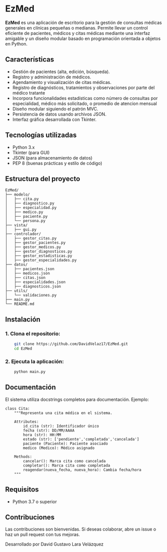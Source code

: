 
# EzMed

**EzMed** es una aplicación de escritorio para la gestión de consultas médicas generales en clínicas pequeñas o medianas. Permite llevar un control eficiente de pacientes, médicos y citas médicas mediante una interfaz amigable y un diseño modular basado en programación orientada a objetos en Python.

## Características

- Gestión de pacientes (alta, edición, búsqueda).
- Registro y administración de médicos.
- Agendamiento y visualización de citas médicas.
- Registro de diagnósticos, tratamientos y observaciones por parte del médico tratante
- Incorpora funcionalidades estadísticas como número de consultas por especialidad, médico más solicitado, o promedio de atencion mensual
- Diseño modular siguiendo el patrón MVC.
- Persistencia de datos usando archivos JSON.
- Interfaz gráfica desarrollada con Tkinter.

## Tecnologías utilizadas

- Python 3.x
- Tkinter (para GUI)
- JSON (para almacenamiento de datos)
- PEP 8 (buenas prácticas y estilo de código)

## Estructura del proyecto

```
EzMed/
├── modelo/                 
│   ├── cita.py             
│   ├── diagnostico.py      
│   ├── especialidad.py    
│   ├── medico.py           
│   ├── paciente.py        
│   └── persona.py          
├── vista/
│   ├── gui.py         
├── controlador/
│   ├── gestor_citas.py
│   ├── gestor_pacientes.py
│   ├── gestor_medicos.py
│   ├── gestor_diagnosticos.py
│   ├── gestor_estadisticas.py
│   ├── gestor_especialidades.py
├── datos/
│   ├── pacientes.json
│   ├── medicos.json
│   ├── citas.json
│   ├── especialidades.json
│   ├── diagnosticos.json
├── utils/                  
│   └── validaciones.py     
├── main.py
└── README.md
```

## Instalación

### 1. Clona el repositorio:

```bash
    git clone https://github.com/DavidVelaz17/EzMed.git
    cd EzMed
```

### 2. Ejecuta la aplicación:

```bash
    python main.py
```
## Documentación
El sistema utiliza docstrings completos para documentación. Ejemplo:
```
class Cita:
    """Representa una cita médica en el sistema.
    
    Attributes:
        id_cita (str): Identificador único
        fecha (str): DD/MM/AAAA
        hora (str): HH:MM
        estado (str): ['pendiente','completada','cancelada']
        paciente (Paciente): Paciente asociado
        medico (Medico): Médico asignado
    
    Methods:
        cancelar(): Marca cita como cancelada
        completar(): Marca cita como completada
        reagendar(nueva_fecha, nueva_hora): Cambia fecha/hora
    """
```
## Requisitos

- Python 3.7 o superior

## Contribuciones

Las contribuciones son bienvenidas. Si deseas colaborar, abre un issue o haz un pull request con tus mejoras.


Desarrollado por David Gustavo Lara Velázquez
